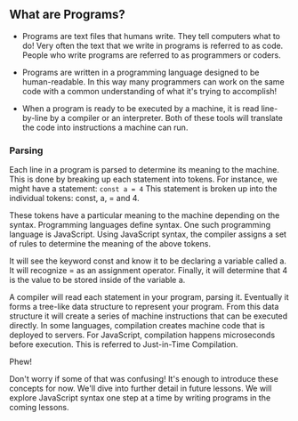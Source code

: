 ## What are Programs?
- Programs are text files that humans write. They tell computers what to do! Very often the text that we write in programs is referred to as code. People who write programs are referred to as programmers or coders.

- Programs are written in a programming language designed to be human-readable. In this way many programmers can work on the same code with a common understanding of what it's trying to accomplish!

- When a program is ready to be executed by a machine, it is read line-by-line by a compiler or an interpreter. Both of these tools will translate the code into instructions a machine can run.

### Parsing
Each line in a program is parsed to determine its meaning to the machine. This is done by breaking up each statement into tokens. For instance, we might have a statement:
`const a = 4`
This statement is broken up into the individual tokens: const, a, = and 4.

These tokens have a particular meaning to the machine depending on the syntax. Programming languages define syntax. One such programming language is JavaScript. Using JavaScript syntax, the compiler assigns a set of rules to determine the meaning of the above tokens.

It will see the keyword const and know it to be declaring a variable called a. It will recognize = as an assignment operator. Finally, it will determine that 4 is the value to be stored inside of the variable a.

A compiler will read each statement in your program, parsing it. Eventually it forms a tree-like data structure to represent your program. From this data structure it will create a series of machine instructions that can be executed directly.
In some languages, compilation creates machine code that is deployed to servers. For JavaScript, compilation happens microseconds before execution. This is referred to Just-in-Time Compilation.

Phew!

Don't worry if some of that was confusing! It's enough to introduce these concepts for now. We'll dive into further detail in future lessons. We will explore JavaScript syntax one step at a time by writing programs in the coming lessons.